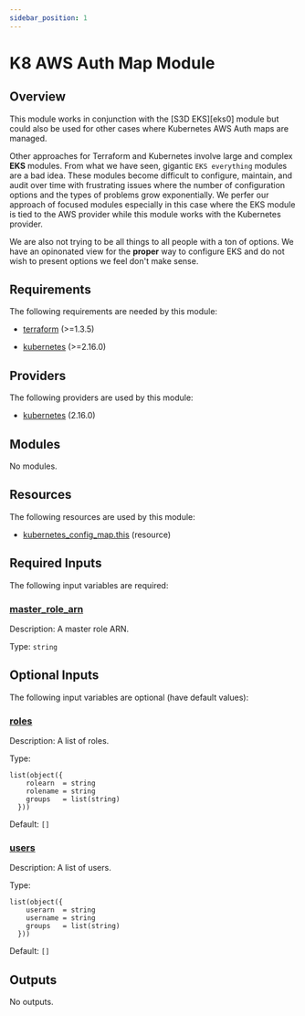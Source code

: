 ```yaml
---
sidebar_position: 1
---
```


# K8 AWS Auth Map Module

## Overview
This module works in conjunction with the [S3D EKS][eks0] module but could also
be used for other cases where Kubernetes AWS Auth maps are managed.

Other approaches for Terraform and Kubernetes involve large and complex **EKS**
modules. From what we have seen, gigantic `EKS everything` modules are a bad
idea. These modules become difficult to configure, maintain, and audit over
time with frustrating issues where the number of configuration options and the
types of problems grow exponentially. We perfer our approach of focused modules
especially in this case where the EKS module is tied to the AWS provider while
this module works with the Kubernetes provider.

We are also not trying to be all things to all people with a ton of options. We
have an opinonated view for the **proper** way to configure EKS and do not wish
to present options we feel don't make sense.


## Requirements

The following requirements are needed by this module:

- <a name="requirement_terraform"></a> [terraform](#requirement\_terraform) (>=1.3.5)

- <a name="requirement_kubernetes"></a> [kubernetes](#requirement\_kubernetes) (>=2.16.0)

## Providers

The following providers are used by this module:

- <a name="provider_kubernetes"></a> [kubernetes](#provider\_kubernetes) (2.16.0)

## Modules

No modules.

## Resources

The following resources are used by this module:

- [kubernetes_config_map.this](https://registry.terraform.io/providers/hashicorp/kubernetes/latest/docs/resources/config_map) (resource)

## Required Inputs

The following input variables are required:

### <a name="input_master_role_arn"></a> [master\_role\_arn](#input\_master\_role\_arn)

Description: A master role ARN.

Type: `string`

## Optional Inputs

The following input variables are optional (have default values):

### <a name="input_roles"></a> [roles](#input\_roles)

Description: A list of roles.

Type:

```hcl
list(object({
    rolearn  = string
    rolename = string
    groups   = list(string)
  }))
```

Default: `[]`

### <a name="input_users"></a> [users](#input\_users)

Description: A list of users.

Type:

```hcl
list(object({
    userarn  = string
    username = string
    groups   = list(string)
  }))
```

Default: `[]`

## Outputs

No outputs.
